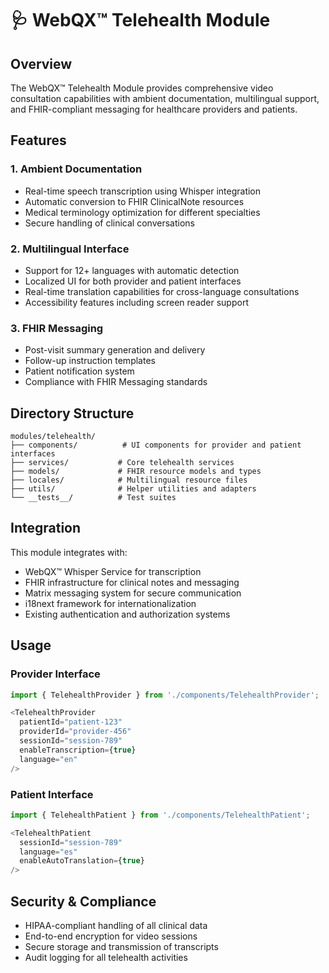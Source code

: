 # 🩺 WebQX™ Telehealth Module

## Overview

The WebQX™ Telehealth Module provides comprehensive video consultation capabilities with ambient documentation, multilingual support, and FHIR-compliant messaging for healthcare providers and patients.

## Features

### 1. Ambient Documentation
- Real-time speech transcription using Whisper integration
- Automatic conversion to FHIR ClinicalNote resources
- Medical terminology optimization for different specialties
- Secure handling of clinical conversations

### 2. Multilingual Interface
- Support for 12+ languages with automatic detection
- Localized UI for both provider and patient interfaces
- Real-time translation capabilities for cross-language consultations
- Accessibility features including screen reader support

### 3. FHIR Messaging
- Post-visit summary generation and delivery
- Follow-up instruction templates
- Patient notification system
- Compliance with FHIR Messaging standards

## Directory Structure

```
modules/telehealth/
├── components/          # UI components for provider and patient interfaces
├── services/           # Core telehealth services
├── models/             # FHIR resource models and types
├── locales/            # Multilingual resource files
├── utils/              # Helper utilities and adapters
└── __tests__/          # Test suites
```

## Integration

This module integrates with:
- WebQX™ Whisper Service for transcription
- FHIR infrastructure for clinical notes and messaging
- Matrix messaging system for secure communication
- i18next framework for internationalization
- Existing authentication and authorization systems

## Usage

### Provider Interface
```typescript
import { TelehealthProvider } from './components/TelehealthProvider';

<TelehealthProvider 
  patientId="patient-123"
  providerId="provider-456"
  sessionId="session-789"
  enableTranscription={true}
  language="en"
/>
```

### Patient Interface
```typescript
import { TelehealthPatient } from './components/TelehealthPatient';

<TelehealthPatient 
  sessionId="session-789"
  language="es"
  enableAutoTranslation={true}
/>
```

## Security & Compliance

- HIPAA-compliant handling of all clinical data
- End-to-end encryption for video sessions
- Secure storage and transmission of transcripts
- Audit logging for all telehealth activities